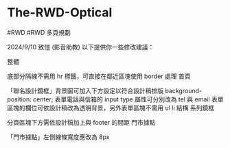 # The-RWD-Optical
#RWD  #RWD 多頁規劃


2024/9/10 致愷 (影音助教)
以下提供你一些修改建議：

整體

底部分隔線不需用 hr 標籤，可直接在鄰近區塊使用 border 處理
首頁

「聯名設計鏡框」背景圖可加入下方設定以符合設計稿排版
background-position: center;
表單電話與信箱的 input type 屬性可分別改為 tel 與 email
表單區塊的欄位可依設計稿改為透明背景，另外表單區塊不需用 ul li 結構
系列鏡框

分頁區塊下方需依設計稿加上與 footer 的間距
門市據點

「門市據點」左側線條寬度應改為 8px
